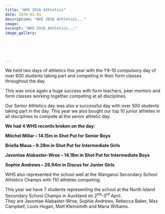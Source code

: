 ```yaml
---
title: "WHS 2016 Athletics"
date: 1970-01-01
description: "WHS 2016 Athletics..."
image: 
excerpt: "WHS 2016 Athletics..."
image_gallery:
    
    
    
    
    
---
```


<p>We held two days of athletics this year with the Y9-10 compulsory day of over 600 students taking part and competing in their form classes throughout the day.</p>
<p>This was once again a huge success with form teachers, peer mentors and form classes working together competing at all disciplines.</p>
<p>Our Senior Athletics day was also a successful day with over 500 students taking part in the day. This year we also bought our top 10 junior athletes in all disciplines to compete at the senior athletic day.</p>
<p><strong>We had 4 WHS records broken on the day:</strong></p>
<p><strong>Mitchel Millar &ndash; 14.15m in Shot Put for Senior Boys</strong></p>
<p><strong>Briella Maua &ndash; 9.28m in Shot Put for Intermediate Girls</strong></p>
<p><strong>Javontae Alabaster-Wroe &ndash; 14.18m in Shot Put for Intermediate Boys</strong></p>
<p><strong>Sophie Andrews &ndash; 26.94m in Discus for Junior Girls</strong></p>
<p>WHS also represented the school well at the Wanganui Secondary School Athletics Champs with 110 athletes competing.</p>
<p>This year we have 7 students representing the school at the North Island Secondary School Champs in Auckland on 2<sup>nd</sup>-3<sup>rd</sup> April. <br />They are Javontae Alabaster-Wroe, Sophie Andrews, Rebecca Baker, Max Campbell, Louis Hogan, Matt Kleinsmith and Maria Williams.</p>

